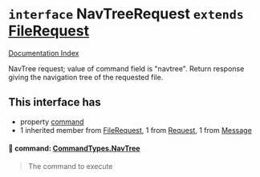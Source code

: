 # `interface` NavTreeRequest `extends` [FileRequest](../interface.FileRequest/README.md)

[Documentation Index](../README.md)

NavTree request; value of command field is "navtree".
Return response giving the navigation tree of the requested file.

## This interface has

- property [command](#-command-commandtypesnavtree)
- 1 inherited member from [FileRequest](../interface.FileRequest/README.md), 1 from [Request](../interface.Request/README.md), 1 from [Message](../interface.Message/README.md)


#### 📄 command: [CommandTypes.NavTree](../enum.CommandTypes/README.md#navtree--navtree)

> The command to execute



